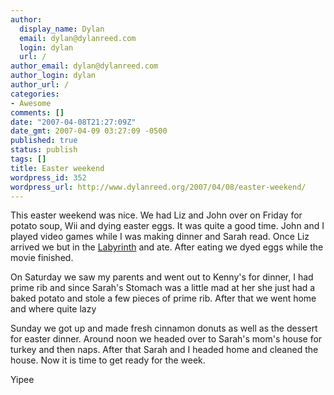 ```yaml
---
author:
  display_name: Dylan
  email: dylan@dylanreed.com
  login: dylan
  url: /
author_email: dylan@dylanreed.com
author_login: dylan
author_url: /
categories:
- Awesome
comments: []
date: "2007-04-08T21:27:09Z"
date_gmt: 2007-04-09 03:27:09 -0500
published: true
status: publish
tags: []
title: Easter weekend
wordpress_id: 352
wordpress_url: http://www.dylanreed.org/2007/04/08/easter-weekend/
---
```


This easter weekend was nice. We had Liz and John over on Friday for potato soup, Wii and dying easter eggs. It was quite a good time. John and I played video games while I was making dinner and Sarah read. Once Liz arrived we but in the [Labyrinth][1] and ate. After eating we dyed eggs while the movie finished.

   [1]: http://www.amazon.com/Labyrinth-David-Bowie/dp/B00000K3D4

On Saturday we saw my parents and went out to Kenny's for dinner, I had prime rib and since Sarah's Stomach was a little mad at her she just had a baked potato and stole a few pieces of prime rib. After that we went home and where quite lazy

Sunday we got up and made fresh cinnamon donuts as well as the dessert for easter dinner. Around noon we headed over to Sarah's mom's house for turkey and then naps. After that Sarah and I headed home and cleaned the house. Now it is time to get ready for the week.

Yipee
